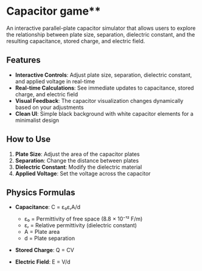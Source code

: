 # Capacitor game**

An interactive parallel-plate capacitor simulator that allows users to explore the relationship between plate size, separation, dielectric constant, and the resulting capacitance, stored charge, and electric field.

## Features

- **Interactive Controls**: Adjust plate size, separation, dielectric constant, and applied voltage in real-time
- **Real-time Calculations**: See immediate updates to capacitance, stored charge, and electric field
- **Visual Feedback**: The capacitor visualization changes dynamically based on your adjustments
- **Clean UI**: Simple black background with white capacitor elements for a minimalist design

## How to Use

1. **Plate Size**: Adjust the area of the capacitor plates 
2. **Separation**: Change the distance between plates
3. **Dielectric Constant**: Modify the dielectric material
4. **Applied Voltage**: Set the voltage across the capacitor

## Physics Formulas

- **Capacitance**: C = ε₀εᵣA/d
  - ε₀ = Permittivity of free space (8.8 × 10⁻¹² F/m)
  - εᵣ = Relative permittivity (dielectric constant)
  - A = Plate area
  - d = Plate separation

- **Stored Charge**: Q = CV
- **Electric Field**: E = V/d
